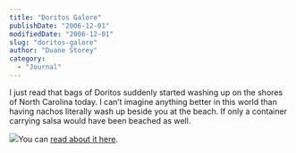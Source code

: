 ```yaml
---
title: "Doritos Galore"
publishDate: "2006-12-01"
modifiedDate: "2006-12-01"
slug: "doritos-galore"
author: "Duane Storey"
category:
  - "Journal"
---
```


I just read that bags of Doritos suddenly started washing up on the shores of North Carolina today. I can’t imagine anything better in this world than having nachos literally wash up beside you at the beach. If only a container carrying salsa would have been beached as well.

  
![](http://media.hamptonroads.com/media/content/pilotonline/2006/11/doritospill1.jpg)You can [read about it here](http://content.hamptonroads.com/story.cfm?story=115267&ran=146714).